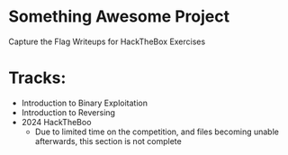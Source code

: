 # Something Awesome Project
Capture the Flag Writeups for HackTheBox Exercises

# Tracks:
- Introduction to Binary Exploitation
- Introduction to Reversing
- 2024 HackTheBoo
    - Due to limited time on the competition, and files becoming unable afterwards, this section is not complete
